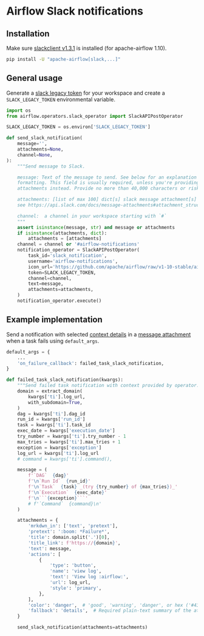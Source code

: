 # Airflow Slack notifications

## Installation 

Make sure [slackclient v1.3.1](https://github.com/slackapi/python-slackclient/releases/tag/1.3.1) is installed (for apache-airflow 1.10).

```bash
pip install -U "apache-airflow[slack,...]"
```

## General usage

Generate a [slack legacy token](https://api.slack.com/custom-integrations/legacy-tokens) for your workspace and create a `SLACK_LEGACY_TOKEN` environmental variable.

```python
import os
from airflow.operators.slack_operator import SlackAPIPostOperator

SLACK_LEGACY_TOKEN = os.environ['SLACK_LEGACY_TOKEN']

def send_slack_notification(
    message='',
    attachments=None,
    channel=None,
):
    """Send message to Slack.

    message: Text of the message to send. See below for an explanation of
    formatting. This field is usually required, unless you're providing only
    attachments instead. Provide no more than 40,000 characters or risk truncati

    attachments: [list of max 100] dict[s] slack message attachment[s]
    see https://api.slack.com/docs/message-attachments#attachment_structure

    channel:  a channel in your workspace starting with `#`
    """
    assert isinstance(message, str) and message or attachments
    if isinstance(attachments, dict):
        attachments = [attachments]
    channel = channel or '#airflow-notifications'
    notification_operator = SlackAPIPostOperator(
        task_id='slack_notification',
        username='airflow-notifications',
        icon_url='https://github.com/apache/airflow/raw/v1-10-stable/airflow/www/static/pin_100.png',
        token=SLACK_LEGACY_TOKEN,
        channel=channel,
        text=message,
        attachments=attachments,
    )
    notification_operator.execute()
```

## Example implementation


Send a notification with selected [context details](https://github.com/apache/airflow/blob/v1-10-stable/airflow/models/taskinstance.py#L1168-L1206) in a [message attachment](https://api.slack.com/docs/message-attachments) when a task fails using `default_args`.

```python
default_args = {
    ...
    'on_failure_callback': failed_task_slack_notification,
}

def failed_task_slack_notification(kwargs):
    """Send failed task notification with context provided by operator."""
    domain = extract_domain(
        kwargs['ti'].log_url,
        with_subdomain=True,
    )
    dag = kwargs['ti'].dag_id
    run_id = kwargs['run_id']
    task = kwargs['ti'].task_id
    exec_date = kwargs['execution_date']
    try_number = kwargs['ti'].try_number - 1
    max_tries = kwargs['ti'].max_tries + 1
    exception = kwargs['exception']
    log_url = kwargs['ti'].log_url
    # command = kwargs['ti'].command(),

    message = (
        f'`DAG`  {dag}'
        f'\n`Run Id`  {run_id}'
        f'\n`Task`  {task} _(try {try_number} of {max_tries})_'
        f'\n`Execution`  {exec_date}'
        f'\n```{exception}```'
        # f'`Command`  {command}\n'
    )

    attachments = {
        'mrkdwn_in': ['text', 'pretext'],
        'pretext': ':boom: *Failure*',
        'title': domain.split('.')[0],
        'title_link': f'https://{domain}',
        'text': message,
        'actions': [
            {
                'type': 'button',
                'name': 'view log',
                'text': 'View log :airflow:',
                'url': log_url,
                'style': 'primary',
            },
        ],
        'color': 'danger',  # 'good', 'warning', 'danger', or hex ('#439FE0')
        'fallback': 'details',  # Required plain-text summary of the attachment
    }

    send_slack_notification(attachments=attachments)
```
